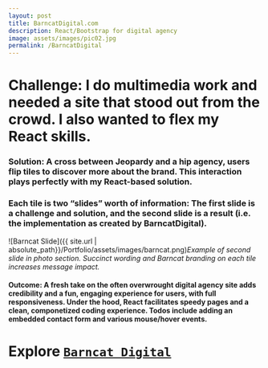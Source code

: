 ```yaml
---
layout: post
title: BarncatDigital.com
description: React/Bootstrap for digital agency
image: assets/images/pic02.jpg
permalink: /BarncatDigital
---
```


# Challenge: I do multimedia work and needed a site that stood out from the crowd. I also wanted to flex my React skills. #

        
### Solution: A cross between Jeopardy and a hip agency, users flip tiles to discover more about the brand. This interaction plays perfectly with my React-based solution. ###
### Each tile is two “slides” worth of information: The first slide is a challenge and solution, and the second slide is a result (i.e. the implementation as created by BarncatDigital). ###
![Barncat Slide]({{ site.url | absolute_path}}/Portfolio/assets/images/barncat.png)_Example of second slide in photo section. Succinct wording and Barncat branding on each tile increases message impact._

#### Outcome: A fresh take on the often overwrought digital agency site adds credibility and a fun, engaging experience for users, with full responsiveness. Under the hood, React facilitates speedy pages and a clean, componetized coding experience. Todos include adding an embedded contact form and various mouse/hover events. ####


# Explore [`Barncat Digital`](http://barncatdigital.com) #
